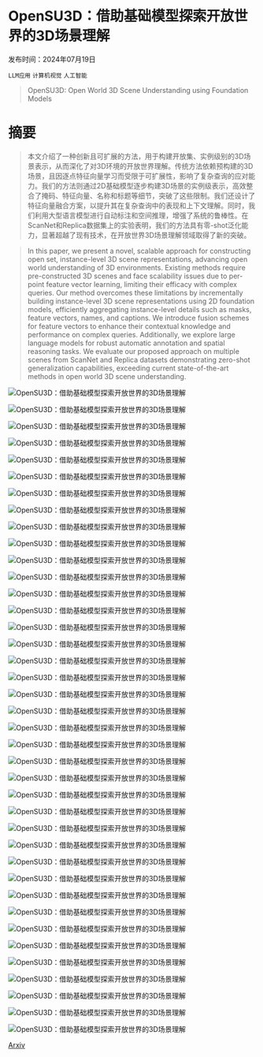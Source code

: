 # OpenSU3D：借助基础模型探索开放世界的3D场景理解

发布时间：2024年07月19日

`LLM应用` `计算机视觉` `人工智能`

> OpenSU3D: Open World 3D Scene Understanding using Foundation Models

# 摘要

> 本文介绍了一种创新且可扩展的方法，用于构建开放集、实例级别的3D场景表示，从而深化了对3D环境的开放世界理解。传统方法依赖预构建的3D场景，且因逐点特征向量学习而受限于可扩展性，影响了复杂查询的应对能力。我们的方法则通过2D基础模型逐步构建3D场景的实例级表示，高效整合了掩码、特征向量、名称和标题等细节，突破了这些限制。我们还设计了特征向量融合方案，以提升其在复杂查询中的表现和上下文理解。同时，我们利用大型语言模型进行自动标注和空间推理，增强了系统的鲁棒性。在ScanNet和Replica数据集上的实验表明，我们的方法具有零-shot泛化能力，显著超越了现有技术，在开放世界3D场景理解领域取得了新的突破。

> In this paper, we present a novel, scalable approach for constructing open set, instance-level 3D scene representations, advancing open world understanding of 3D environments. Existing methods require pre-constructed 3D scenes and face scalability issues due to per-point feature vector learning, limiting their efficacy with complex queries. Our method overcomes these limitations by incrementally building instance-level 3D scene representations using 2D foundation models, efficiently aggregating instance-level details such as masks, feature vectors, names, and captions. We introduce fusion schemes for feature vectors to enhance their contextual knowledge and performance on complex queries. Additionally, we explore large language models for robust automatic annotation and spatial reasoning tasks. We evaluate our proposed approach on multiple scenes from ScanNet and Replica datasets demonstrating zero-shot generalization capabilities, exceeding current state-of-the-art methods in open world 3D scene understanding.

![OpenSU3D：借助基础模型探索开放世界的3D场景理解](../../../paper_images/2407.14279/flow.png)

![OpenSU3D：借助基础模型探索开放世界的3D场景理解](../../../paper_images/2407.14279/extract.png)

![OpenSU3D：借助基础模型探索开放世界的3D场景理解](../../../paper_images/2407.14279/track.png)

![OpenSU3D：借助基础模型探索开放世界的3D场景理解](../../../paper_images/2407.14279/r1_1.png)

![OpenSU3D：借助基础模型探索开放世界的3D场景理解](../../../paper_images/2407.14279/r1_2.png)

![OpenSU3D：借助基础模型探索开放世界的3D场景理解](../../../paper_images/2407.14279/r1_3.png)

![OpenSU3D：借助基础模型探索开放世界的3D场景理解](../../../paper_images/2407.14279/r2_1.png)

![OpenSU3D：借助基础模型探索开放世界的3D场景理解](../../../paper_images/2407.14279/r2_2.png)

![OpenSU3D：借助基础模型探索开放世界的3D场景理解](../../../paper_images/2407.14279/r2_3.png)

![OpenSU3D：借助基础模型探索开放世界的3D场景理解](../../../paper_images/2407.14279/r6_1.png)

![OpenSU3D：借助基础模型探索开放世界的3D场景理解](../../../paper_images/2407.14279/r6_3.png)

![OpenSU3D：借助基础模型探索开放世界的3D场景理解](../../../paper_images/2407.14279/r6_2.png)

![OpenSU3D：借助基础模型探索开放世界的3D场景理解](../../../paper_images/2407.14279/r2_1.png)

![OpenSU3D：借助基础模型探索开放世界的3D场景理解](../../../paper_images/2407.14279/r2_3.png)

![OpenSU3D：借助基础模型探索开放世界的3D场景理解](../../../paper_images/2407.14279/r2_2.png)

![OpenSU3D：借助基础模型探索开放世界的3D场景理解](../../../paper_images/2407.14279/r7_1.png)

![OpenSU3D：借助基础模型探索开放世界的3D场景理解](../../../paper_images/2407.14279/r7_2.png)

![OpenSU3D：借助基础模型探索开放世界的3D场景理解](../../../paper_images/2407.14279/r13_1.png)

![OpenSU3D：借助基础模型探索开放世界的3D场景理解](../../../paper_images/2407.14279/r13_2.png)

![OpenSU3D：借助基础模型探索开放世界的3D场景理解](../../../paper_images/2407.14279/r5_1.png)

![OpenSU3D：借助基础模型探索开放世界的3D场景理解](../../../paper_images/2407.14279/r5_2.png)

![OpenSU3D：借助基础模型探索开放世界的3D场景理解](../../../paper_images/2407.14279/r8_1.png)

![OpenSU3D：借助基础模型探索开放世界的3D场景理解](../../../paper_images/2407.14279/r8_2.png)

![OpenSU3D：借助基础模型探索开放世界的3D场景理解](../../../paper_images/2407.14279/r3_1.png)

![OpenSU3D：借助基础模型探索开放世界的3D场景理解](../../../paper_images/2407.14279/r3_2.png)

![OpenSU3D：借助基础模型探索开放世界的3D场景理解](../../../paper_images/2407.14279/r9_1.png)

![OpenSU3D：借助基础模型探索开放世界的3D场景理解](../../../paper_images/2407.14279/r9_2.png)

![OpenSU3D：借助基础模型探索开放世界的3D场景理解](../../../paper_images/2407.14279/r1_1.png)

![OpenSU3D：借助基础模型探索开放世界的3D场景理解](../../../paper_images/2407.14279/r1_2.png)

![OpenSU3D：借助基础模型探索开放世界的3D场景理解](../../../paper_images/2407.14279/r12_1.png)

![OpenSU3D：借助基础模型探索开放世界的3D场景理解](../../../paper_images/2407.14279/r12_2.png)

![OpenSU3D：借助基础模型探索开放世界的3D场景理解](../../../paper_images/2407.14279/r6_2.png)

![OpenSU3D：借助基础模型探索开放世界的3D场景理解](../../../paper_images/2407.14279/r6_3.png)

![OpenSU3D：借助基础模型探索开放世界的3D场景理解](../../../paper_images/2407.14279/r6_4.png)

![OpenSU3D：借助基础模型探索开放世界的3D场景理解](../../../paper_images/2407.14279/r6_5.png)

![OpenSU3D：借助基础模型探索开放世界的3D场景理解](../../../paper_images/2407.14279/r7_2.png)

![OpenSU3D：借助基础模型探索开放世界的3D场景理解](../../../paper_images/2407.14279/r7_3.png)

![OpenSU3D：借助基础模型探索开放世界的3D场景理解](../../../paper_images/2407.14279/r7_4.png)

![OpenSU3D：借助基础模型探索开放世界的3D场景理解](../../../paper_images/2407.14279/r7_5.png)

[Arxiv](https://arxiv.org/abs/2407.14279)